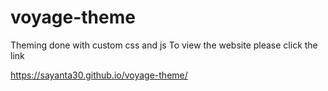 # voyage-theme
Theming done with custom css and js
To view the website please click the link 

https://sayanta30.github.io/voyage-theme/
